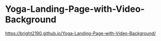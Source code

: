 # Yoga-Landing-Page-with-Video-Background
 https://bright2190.github.io/Yoga-Landing-Page-with-Video-Background/
